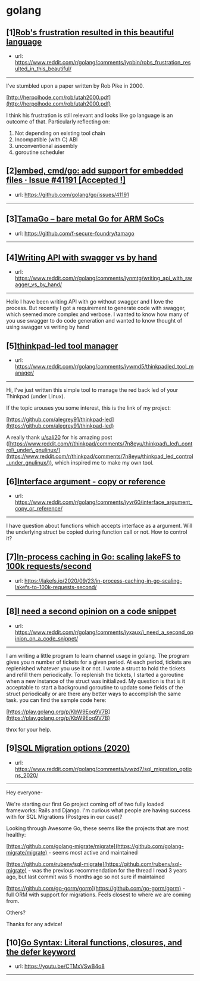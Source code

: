 # golang
## [1][Rob's frustration resulted in this beautiful language](https://www.reddit.com/r/golang/comments/iypbin/robs_frustration_resulted_in_this_beautiful/)
- url: https://www.reddit.com/r/golang/comments/iypbin/robs_frustration_resulted_in_this_beautiful/
---
I've stumbled upon a paper written by Rob Pike in 2000.

[http://herpolhode.com/rob/utah2000.pdf](http://herpolhode.com/rob/utah2000.pdf) 

I think his frustration is still relevant and looks like go language is an outcome of that. Particularly reflecting on:

1. Not depending on existing tool chain
2. Incompatible (with C) ABI
3. unconventional assembly
4. goroutine scheduler
## [2][embed, cmd/go: add support for embedded files · Issue #41191 [Accepted !]](https://www.reddit.com/r/golang/comments/iys6wu/embed_cmdgo_add_support_for_embedded_files_issue/)
- url: https://github.com/golang/go/issues/41191
---

## [3][TamaGo – bare metal Go for ARM SoCs](https://www.reddit.com/r/golang/comments/iyv2zd/tamago_bare_metal_go_for_arm_socs/)
- url: https://github.com/f-secure-foundry/tamago
---

## [4][Writing API with swagger vs by hand](https://www.reddit.com/r/golang/comments/iynmtg/writing_api_with_swagger_vs_by_hand/)
- url: https://www.reddit.com/r/golang/comments/iynmtg/writing_api_with_swagger_vs_by_hand/
---
Hello
I have been writing API with go without swagger and I love the process. But recently I got a requirement to generate code with swagger, which seemed more complex and verbose. I wanted to know how many of you use swagger to do code generation and wanted to know thought of using swagger vs writing by hand
## [5][thinkpad-led tool manager](https://www.reddit.com/r/golang/comments/iywmd5/thinkpadled_tool_manager/)
- url: https://www.reddit.com/r/golang/comments/iywmd5/thinkpadled_tool_manager/
---
Hi, I've just written this simple tool to manage the red back led of your Thinkpad (under Linux).

If the topic arouses you some interest, this is the link of my project:

[https://github.com/alegrey91/thinkpad-led](https://github.com/alegrey91/thinkpad-led)

A really thank [u/sali20](https://www.reddit.com/u/sali20/) for his amazing post ([https://www.reddit.com/r/thinkpad/comments/7n8eyu/thinkpad\_led\_control\_under\_gnulinux/](https://www.reddit.com/r/thinkpad/comments/7n8eyu/thinkpad_led_control_under_gnulinux/)), which inspired me to make my own tool.
## [6][Interface argument - copy or reference](https://www.reddit.com/r/golang/comments/iyvr60/interface_argument_copy_or_reference/)
- url: https://www.reddit.com/r/golang/comments/iyvr60/interface_argument_copy_or_reference/
---
I have question about functions which accepts interface as a argument. Will the underlying struct be copied during function call or not. How to control it?
## [7][In-process caching in Go: scaling lakeFS to 100k requests/second](https://www.reddit.com/r/golang/comments/iy9wvq/inprocess_caching_in_go_scaling_lakefs_to_100k/)
- url: https://lakefs.io/2020/09/23/in-process-caching-in-go-scaling-lakefs-to-100k-requests-second/
---

## [8][I need a second opinion on a code snippet](https://www.reddit.com/r/golang/comments/iyxaux/i_need_a_second_opinion_on_a_code_snippet/)
- url: https://www.reddit.com/r/golang/comments/iyxaux/i_need_a_second_opinion_on_a_code_snippet/
---
I am writing a little program to learn channel usage in golang. The program gives you n number of tickets for a given period. At each period, tickets are replenished whatever you use it or not. I wrote a struct to hold the tickets and refill them periodically. To replenish the tickets, I started a goroutine when a new instance of the struct was initialized. My question is that is it acceptable to start a background goroutine to update some fields of the struct periodically or are there any better ways to accomplish the same task.  you can find the sample code here:

[https://play.golang.org/p/KbW9Eoq9V7B](https://play.golang.org/p/KbW9Eoq9V7B)

thnx for your help.
## [9][SQL Migration options (2020)](https://www.reddit.com/r/golang/comments/iywzd7/sql_migration_options_2020/)
- url: https://www.reddit.com/r/golang/comments/iywzd7/sql_migration_options_2020/
---
Hey everyone-

We're starting our first Go project coming off of two fully loaded frameworks:  Rails and Django.   I'm curious what people are having success with for SQL Migrations (Postgres in our case)?

Looking through Awesome Go, these seems like the projects that are most healthy:

[https://github.com/golang-migrate/migrate](https://github.com/golang-migrate/migrate) \- seems most active and maintained

[https://github.com/rubenv/sql-migrate](https://github.com/rubenv/sql-migrate) \- was the previous recommendation for the thread I read 3 years ago, but last commit was 5 months ago so not sure if maintained

[https://github.com/go-gorm/gorm](https://github.com/go-gorm/gorm) \- full ORM with support for migrations.  Feels closest to where we are coming from.

Others?

Thanks for any advice!
## [10][Go Syntax: Literal functions, closures, and the defer keyword](https://www.reddit.com/r/golang/comments/iywuvx/go_syntax_literal_functions_closures_and_the/)
- url: https://youtu.be/CTMxVSwB4o8
---

